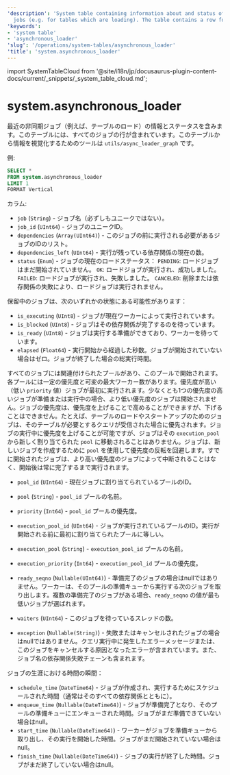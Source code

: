 ```yaml
---
'description': 'System table containing information about and status of recent asynchronous
  jobs (e.g. for tables which are loading). The table contains a row for every job.'
'keywords':
- 'system table'
- 'asynchronous_loader'
'slug': '/operations/system-tables/asynchronous_loader'
'title': 'system.asynchronous_loader'
---
```


import SystemTableCloud from '@site/i18n/jp/docusaurus-plugin-content-docs/current/_snippets/_system_table_cloud.md';


# system.asynchronous_loader

<SystemTableCloud/>

最近の非同期ジョブ（例えば、テーブルのロード）の情報とステータスを含みます。このテーブルには、すべてのジョブの行が含まれています。このテーブルから情報を視覚化するためのツールは `utils/async_loader_graph` です。

例:

```sql
SELECT *
FROM system.asynchronous_loader
LIMIT 1
FORMAT Vertical
```

カラム:

- `job` (`String`) - ジョブ名（必ずしもユニークではない）。
- `job_id` (`UInt64`) - ジョブのユニークID。
- `dependencies` (`Array(UInt64)`) - このジョブの前に実行される必要があるジョブのIDのリスト。
- `dependencies_left` (`UInt64`) - 実行が残っている依存関係の現在の数。
- `status` (`Enum`) - ジョブの現在のロードステータス：
    `PENDING`: ロードジョブはまだ開始されていません。
    `OK`: ロードジョブが実行され、成功しました。
    `FAILED`: ロードジョブが実行され、失敗しました。
    `CANCELED`: 削除または依存関係の失敗により、ロードジョブは実行されません。

保留中のジョブは、次のいずれかの状態にある可能性があります：
- `is_executing` (`UInt8`) - ジョブが現在ワーカーによって実行されています。
- `is_blocked` (`UInt8`) - ジョブはその依存関係が完了するのを待っています。
- `is_ready` (`UInt8`) - ジョブは実行する準備ができており、ワーカーを待っています。
- `elapsed` (`Float64`) - 実行開始から経過した秒数。ジョブが開始されていない場合はゼロ。ジョブが終了した場合の総実行時間。

すべてのジョブには関連付けられたプールがあり、このプールで開始されます。各プールには一定の優先度と可変の最大ワーカー数があります。優先度が高い（低い `priority` 値）ジョブが最初に実行されます。少なくとも1つの優先度の高いジョブが準備または実行中の場合、より低い優先度のジョブは開始されません。ジョブの優先度は、優先度を上げることで高めることができますが、下げることはできません。たとえば、テーブルのロードやスタートアップのためのジョブは、そのテーブルが必要とするクエリが受信された場合に優先されます。ジョブの実行中に優先度を上げることが可能ですが、ジョブはその `execution_pool` から新しく割り当てられた `pool` に移動されることはありません。ジョブは、新しいジョブを作成するために `pool` を使用して優先度の反転を回避します。すでに開始されたジョブは、より高い優先度のジョブによって中断されることはなく、開始後は常に完了するまで実行されます。
- `pool_id` (`UInt64`) - 現在ジョブに割り当てられているプールのID。
- `pool` (`String`) - `pool_id` プールの名前。
- `priority` (`Int64`) - `pool_id` プールの優先度。
- `execution_pool_id` (`UInt64`) - ジョブが実行されているプールのID。実行が開始される前に最初に割り当てられたプールに等しい。
- `execution_pool` (`String`) - `execution_pool_id` プールの名前。
- `execution_priority` (`Int64`) - `execution_pool_id` プールの優先度。

- `ready_seqno` (`Nullable(UInt64)`) - 準備完了のジョブの場合はnullではありません。ワーカーは、そのプールの準備キューから実行する次のジョブを取り出します。複数の準備完了のジョブがある場合、`ready_seqno` の値が最も低いジョブが選ばれます。
- `waiters` (`UInt64`) - このジョブを待っているスレッドの数。
- `exception` (`Nullable(String)`) - 失敗またはキャンセルされたジョブの場合はnullではありません。クエリ実行中に発生したエラーメッセージまたは、このジョブをキャンセルする原因となったエラーが含まれています。また、ジョブ名の依存関係失敗チェーンも含まれます。

ジョブの生涯における時間の瞬間：
- `schedule_time` (`DateTime64`) - ジョブが作成され、実行するためにスケジュールされた時間（通常はそのすべての依存関係とともに）。
- `enqueue_time` (`Nullable(DateTime64)`) - ジョブが準備完了となり、そのプールの準備キューにエンキューされた時間。ジョブがまだ準備できていない場合はnull。
- `start_time` (`Nullable(DateTime64)`) - ワーカーがジョブを準備キューから取り出し、その実行を開始した時間。ジョブがまだ開始されていない場合はnull。
- `finish_time` (`Nullable(DateTime64)`) - ジョブの実行が終了した時間。ジョブがまだ終了していない場合はnull。
